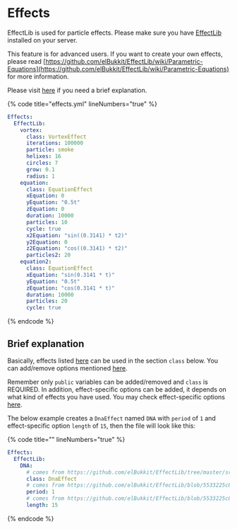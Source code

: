 # Effects

EffectLib is used for particle effects. Please make sure you have [EffectLib](https://dev.bukkit.org/projects/effectlib) installed on your server.

This feature is for advanced users. If you want to create your own effects, please read [https://github.com/elBukkit/EffectLib/wiki/Parametric-Equations](https://github.com/elBukkit/EffectLib/wiki/Parametric-Equations) for more information.

Please visit [here](effects.md#brief-explanation) if you need a brief explanation.

{% code title="effects.yml" lineNumbers="true" %}
```yaml
Effects:
  EffectLib:
    vortex:
      class: VortexEffect
      iterations: 100000
      particle: smoke
      helixes: 16
      circles: 7
      grow: 0.1
      radius: 1
    equation:
      class: EquationEffect
      xEquation: 0
      yEquation: "0.5t"
      zEquation: 0
      duration: 10000
      particles: 10
      cycle: true
      x2Equation: "sin((0.3141) * t2)"
      y2Equation: 0
      z2Equation: "cos((0.3141) * t2)"
      particles2: 20
    equation2:
      class: EquationEffect
      xEquation: "sin(0.3141 * t)"
      yEquation: "0.5t"
      zEquation: "cos(0.3141 * t)"
      duration: 10000
      particles: 20
      cycle: true
```
{% endcode %}

## Brief explanation

Basically, effects listed [here](https://github.com/elBukkit/EffectLib/tree/master/src/main/java/de/slikey/effectlib/effect) can be used in the section `class` below. You can add/remove options mentioned [here](https://github.com/elBukkit/EffectLib/blob/master/src/main/java/de/slikey/effectlib/Effect.java).&#x20;

Remember only `public` variables can be added/removed and `class` is REQUIRED. In addition, effect-specific options can be added, it depends on what kind of effects you have used. You may check effect-specific options [here](https://github.com/elBukkit/EffectLib/tree/master/src/main/java/de/slikey/effectlib/effect).

The below example creates a `DnaEffect` named `DNA` with `period` of `1` and effect-specific option `length` of `15`, then the file will look like this:

{% code title="" lineNumbers="true" %}
```yaml
Effects:
  EffectLib:
    DNA:
      # comes from https://github.com/elBukkit/EffectLib/tree/master/src/main/java/de/slikey/effectlib/effect
      class: DnaEffect
      # comes from https://github.com/elBukkit/EffectLib/blob/5533225c8f733ac33685c9bc0bb82e1b19a58e62/src/main/java/de/slikey/effectlib/Effect.java#L85
      period: 1
      # comes from https://github.com/elBukkit/EffectLib/blob/5533225c8f733ac33685c9bc0bb82e1b19a58e62/src/main/java/de/slikey/effectlib/effect/DnaEffect.java#L57
      length: 15
```
{% endcode %}
